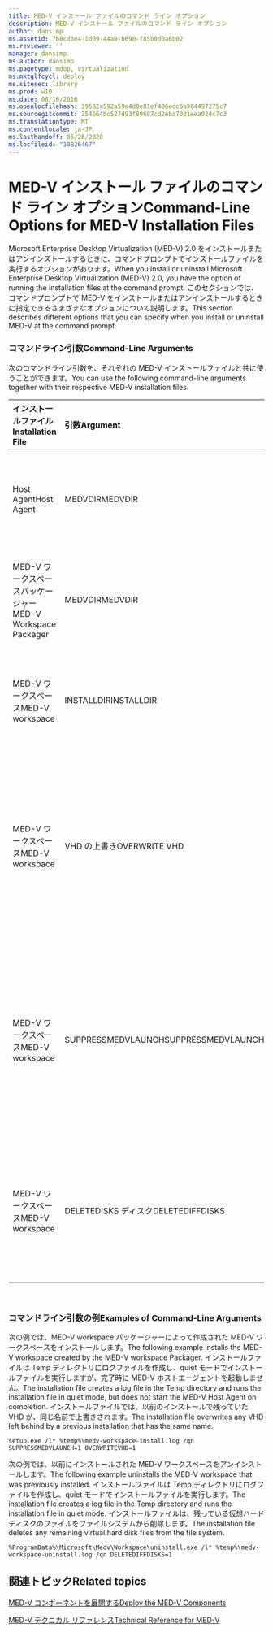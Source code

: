```yaml
---
title: MED-V インストール ファイルのコマンド ライン オプション
description: MED-V インストール ファイルのコマンド ライン オプション
author: dansimp
ms.assetid: 7b8cd3e4-1d09-44a0-b690-f85b0d0a6b02
ms.reviewer: ''
manager: dansimp
ms.author: dansimp
ms.pagetype: mdop, virtualization
ms.mktglfcycl: deploy
ms.sitesec: library
ms.prod: w10
ms.date: 06/16/2016
ms.openlocfilehash: 39582a592a59a4d0e81ef406edc6a984497275c7
ms.sourcegitcommit: 354664bc527d93f80687cd2eba70d1eea024c7c3
ms.translationtype: MT
ms.contentlocale: ja-JP
ms.lasthandoff: 06/26/2020
ms.locfileid: "10826467"
---
```

# <span data-ttu-id="216d8-103">MED-V インストール ファイルのコマンド ライン オプション</span><span class="sxs-lookup"><span data-stu-id="216d8-103">Command-Line Options for MED-V Installation Files</span></span>


<span data-ttu-id="216d8-104">Microsoft Enterprise Desktop Virtualization (MED-V) 2.0 をインストールまたはアンインストールするときに、コマンドプロンプトでインストールファイルを実行するオプションがあります。</span><span class="sxs-lookup"><span data-stu-id="216d8-104">When you install or uninstall Microsoft Enterprise Desktop Virtualization (MED-V) 2.0, you have the option of running the installation files at the command prompt.</span></span> <span data-ttu-id="216d8-105">このセクションでは、コマンドプロンプトで MED-V をインストールまたはアンインストールするときに指定できるさまざまなオプションについて説明します。</span><span class="sxs-lookup"><span data-stu-id="216d8-105">This section describes different options that you can specify when you install or uninstall MED-V at the command prompt.</span></span>

### <span data-ttu-id="216d8-106">コマンドライン引数</span><span class="sxs-lookup"><span data-stu-id="216d8-106">Command-Line Arguments</span></span>

<span data-ttu-id="216d8-107">次のコマンドライン引数を、それぞれの MED-V インストールファイルと共に使うことができます。</span><span class="sxs-lookup"><span data-stu-id="216d8-107">You can use the following command-line arguments together with their respective MED-V installation files.</span></span>

<table style="width:100%;">
<colgroup>
<col width="16%" />
<col width="16%" />
<col width="16%" />
<col width="16%" />
<col width="16%" />
<col width="16%" />
</colgroup>
<thead>
<tr class="header">
<th align="left"><span data-ttu-id="216d8-108">インストールファイル</span><span class="sxs-lookup"><span data-stu-id="216d8-108">Installation File</span></span></th>
<th align="left"><span data-ttu-id="216d8-109">引数</span><span class="sxs-lookup"><span data-stu-id="216d8-109">Argument</span></span></th>
<th align="left"><span data-ttu-id="216d8-110">受け入れられる値</span><span class="sxs-lookup"><span data-stu-id="216d8-110">Accepted Values</span></span></th>
<th align="left"><span data-ttu-id="216d8-111">型</span><span class="sxs-lookup"><span data-stu-id="216d8-111">Type</span></span></th>
<th align="left"><span data-ttu-id="216d8-112">説明</span><span class="sxs-lookup"><span data-stu-id="216d8-112">Description</span></span></th>
<th align="left"><span data-ttu-id="216d8-113">既定値</span><span class="sxs-lookup"><span data-stu-id="216d8-113">Default</span></span></th>
</tr>
</thead>
<tbody>
<tr class="odd">
<td align="left"><p><span data-ttu-id="216d8-114">Host Agent</span><span class="sxs-lookup"><span data-stu-id="216d8-114">Host Agent</span></span></p></td>
<td align="left"><p><span data-ttu-id="216d8-115">MEDVDIR</span><span class="sxs-lookup"><span data-stu-id="216d8-115">MEDVDIR</span></span></p></td>
<td align="left"><p><span data-ttu-id="216d8-116">&lt;インストールパス&gt;</span><span class="sxs-lookup"><span data-stu-id="216d8-116">&lt;install path&gt;</span></span></p></td>
<td align="left"><p><span data-ttu-id="216d8-117">インストール</span><span class="sxs-lookup"><span data-stu-id="216d8-117">Installation</span></span></p></td>
<td align="left"><p><span data-ttu-id="216d8-118">インストールされているディレクトリを変更する</span><span class="sxs-lookup"><span data-stu-id="216d8-118">Change installed directory</span></span></p></td>
<td align="left"><p><span data-ttu-id="216d8-119">インストールは、プログラムのエンタープライズデスクトップ仮想化に進みます。</span><span class="sxs-lookup"><span data-stu-id="216d8-119">Installation goes to Program Files\Microsoft Enterprise Desktop Virtualization.</span></span></p></td>
</tr>
<tr class="even">
<td align="left"><p><span data-ttu-id="216d8-120">MED-V ワークスペースパッケージャー</span><span class="sxs-lookup"><span data-stu-id="216d8-120">MED-V Workspace Packager</span></span></p></td>
<td align="left"><p><span data-ttu-id="216d8-121">MEDVDIR</span><span class="sxs-lookup"><span data-stu-id="216d8-121">MEDVDIR</span></span></p></td>
<td align="left"><p><span data-ttu-id="216d8-122">&lt;インストールパス&gt;</span><span class="sxs-lookup"><span data-stu-id="216d8-122">&lt;install path&gt;</span></span></p></td>
<td align="left"><p><span data-ttu-id="216d8-123">インストール</span><span class="sxs-lookup"><span data-stu-id="216d8-123">Installation</span></span></p></td>
<td align="left"><p><span data-ttu-id="216d8-124">インストールされているディレクトリを変更する</span><span class="sxs-lookup"><span data-stu-id="216d8-124">Change installed directory</span></span></p></td>
<td align="left"><p><span data-ttu-id="216d8-125">インストールは、プログラムのエンタープライズデスクトップ仮想化に進みます。</span><span class="sxs-lookup"><span data-stu-id="216d8-125">Installation goes to Program Files\Microsoft Enterprise Desktop Virtualization.</span></span></p></td>
</tr>
<tr class="odd">
<td align="left"><p><span data-ttu-id="216d8-126">MED-V ワークスペース</span><span class="sxs-lookup"><span data-stu-id="216d8-126">MED-V workspace</span></span></p></td>
<td align="left"><p><span data-ttu-id="216d8-127">INSTALLDIR</span><span class="sxs-lookup"><span data-stu-id="216d8-127">INSTALLDIR</span></span></p></td>
<td align="left"><p><span data-ttu-id="216d8-128">&lt;インストールパス&gt;</span><span class="sxs-lookup"><span data-stu-id="216d8-128">&lt;install path&gt;</span></span></p></td>
<td align="left"><p><span data-ttu-id="216d8-129">インストール</span><span class="sxs-lookup"><span data-stu-id="216d8-129">Installation</span></span></p></td>
<td align="left"><p><span data-ttu-id="216d8-130">インストールされているディレクトリを変更する</span><span class="sxs-lookup"><span data-stu-id="216d8-130">Change installed directory</span></span></p></td>
<td align="left"><p><span data-ttu-id="216d8-131">インストールは ProgramData\Microsoft\Medv\Workspace. に進みます。</span><span class="sxs-lookup"><span data-stu-id="216d8-131">Installation goes to ProgramData\Microsoft\Medv\Workspace.</span></span></p></td>
</tr>
<tr class="even">
<td align="left"><p><span data-ttu-id="216d8-132">MED-V ワークスペース</span><span class="sxs-lookup"><span data-stu-id="216d8-132">MED-V workspace</span></span></p></td>
<td align="left"><p><span data-ttu-id="216d8-133">VHD の上書き</span><span class="sxs-lookup"><span data-stu-id="216d8-133">OVERWRITE VHD</span></span></p></td>
<td align="left"><p><span data-ttu-id="216d8-134">0 または 1</span><span class="sxs-lookup"><span data-stu-id="216d8-134">0 or 1</span></span></p></td>
<td align="left"><p><span data-ttu-id="216d8-135">インストール</span><span class="sxs-lookup"><span data-stu-id="216d8-135">Installation</span></span></p></td>
<td align="left"><p><span data-ttu-id="216d8-136">VHD が存在する場合 (0) または既存の VHD (1) を上書きすると、インストールが失敗します。</span><span class="sxs-lookup"><span data-stu-id="216d8-136">Fail installation if VHD exists(0) or overwrite existing VHD(1).</span></span></p></td>
<td align="left"><p><span data-ttu-id="216d8-137">仮想ハードディスク (VHD) が既に存在する場合、上書きは行われず、インストールが失敗します。</span><span class="sxs-lookup"><span data-stu-id="216d8-137">Overwrite does not occur and installation fails if a virtual hard disk (VHD) already exists.</span></span></p></td>
</tr>
<tr class="odd">
<td align="left"><p><span data-ttu-id="216d8-138">MED-V ワークスペース</span><span class="sxs-lookup"><span data-stu-id="216d8-138">MED-V workspace</span></span></p></td>
<td align="left"><p><span data-ttu-id="216d8-139">SUPPRESSMEDVLAUNCH</span><span class="sxs-lookup"><span data-stu-id="216d8-139">SUPPRESSMEDVLAUNCH</span></span></p></td>
<td align="left"><p><span data-ttu-id="216d8-140">0 または 1</span><span class="sxs-lookup"><span data-stu-id="216d8-140">0 or 1</span></span></p></td>
<td align="left"><p><span data-ttu-id="216d8-141">インストール</span><span class="sxs-lookup"><span data-stu-id="216d8-141">Installation</span></span></p></td>
<td align="left"><p><span data-ttu-id="216d8-142">MED-V ワークスペースをインストールした後、開始 (0) または start (1) MED-V を実行します。</span><span class="sxs-lookup"><span data-stu-id="216d8-142">Start(0) or do not start(1) MED-V after MED-V workspace is installed.</span></span></p></td>
<td align="left"><p><span data-ttu-id="216d8-143">ユーザーインターフェイス (UI) を使って MED-V ワークスペースをインストールした場合、[完了] ページのチェックボックスで、 <strong> </strong> med-v を開始するかどうかが制御されます。</span><span class="sxs-lookup"><span data-stu-id="216d8-143">If the MED-V workspace was installed with the user interface (UI), a check box on the <strong>Finish</strong> page controls whether to start MED-V.</span></span></p></td>
</tr>
<tr class="even">
<td align="left"><p><span data-ttu-id="216d8-144">MED-V ワークスペース</span><span class="sxs-lookup"><span data-stu-id="216d8-144">MED-V workspace</span></span></p></td>
<td align="left"><p><span data-ttu-id="216d8-145">DELETEDISKS ディスク</span><span class="sxs-lookup"><span data-stu-id="216d8-145">DELETEDIFFDISKS</span></span></p></td>
<td align="left"><p><span data-ttu-id="216d8-146">0 または 1</span><span class="sxs-lookup"><span data-stu-id="216d8-146">0 or 1</span></span></p></td>
<td align="left"><p><span data-ttu-id="216d8-147">アンインストール</span><span class="sxs-lookup"><span data-stu-id="216d8-147">Uninstallation</span></span></p></td>
<td align="left"><p><span data-ttu-id="216d8-148">Keep (0) または delete (1) の場合は、MED-V で作成された Vhd</span><span class="sxs-lookup"><span data-stu-id="216d8-148">Keep(0) or delete(1) VHDs created by MED-V</span></span></p></td>
<td align="left"><p><span data-ttu-id="216d8-149">Vhd は削除されません。</span><span class="sxs-lookup"><span data-stu-id="216d8-149">No VHDs are deleted.</span></span></p></td>
</tr>
</tbody>
</table>

 

### <span data-ttu-id="216d8-150">コマンドライン引数の例</span><span class="sxs-lookup"><span data-stu-id="216d8-150">Examples of Command-Line Arguments</span></span>

<span data-ttu-id="216d8-151">次の例では、MED-V workspace パッケージャーによって作成された MED-V ワークスペースをインストールします。</span><span class="sxs-lookup"><span data-stu-id="216d8-151">The following example installs the MED-V workspace created by the MED-V workspace Packager.</span></span> <span data-ttu-id="216d8-152">インストールファイルは Temp ディレクトリにログファイルを作成し、quiet モードでインストールファイルを実行しますが、完了時に MED-V ホストエージェントを起動しません。</span><span class="sxs-lookup"><span data-stu-id="216d8-152">The installation file creates a log file in the Temp directory and runs the installation file in quiet mode, but does not start the MED-V Host Agent on completion.</span></span> <span data-ttu-id="216d8-153">インストールファイルでは、以前のインストールで残っていた VHD が、同じ名前で上書きされます。</span><span class="sxs-lookup"><span data-stu-id="216d8-153">The installation file overwrites any VHD left behind by a previous installation that has the same name.</span></span>

``` syntax
setup.exe /l* %temp%\medv-workspace-install.log /qn SUPPRESSMEDVLAUNCH=1 OVERWRITEVHD=1
```

<span data-ttu-id="216d8-154">次の例では、以前にインストールされた MED-V ワークスペースをアンインストールします。</span><span class="sxs-lookup"><span data-stu-id="216d8-154">The following example uninstalls the MED-V workspace that was previously installed.</span></span> <span data-ttu-id="216d8-155">インストールファイルは Temp ディレクトリにログファイルを作成し、quiet モードでインストールファイルを実行します。</span><span class="sxs-lookup"><span data-stu-id="216d8-155">The installation file creates a log file in the Temp directory and runs the installation file in quiet mode.</span></span> <span data-ttu-id="216d8-156">インストールファイルは、残っている仮想ハードディスクのファイルをファイルシステムから削除します。</span><span class="sxs-lookup"><span data-stu-id="216d8-156">The installation file deletes any remaining virtual hard disk files from the file system.</span></span>

``` syntax
%ProgramData%\Microsoft\Medv\Workspace\uninstall.exe /l* %temp%\medv-workspace-uninstall.log /qn DELETEDIFFDISKS=1
```

## <span data-ttu-id="216d8-157">関連トピック</span><span class="sxs-lookup"><span data-stu-id="216d8-157">Related topics</span></span>


[<span data-ttu-id="216d8-158">MED-V コンポーネントを展開する</span><span class="sxs-lookup"><span data-stu-id="216d8-158">Deploy the MED-V Components</span></span>](deploy-the-med-v-components.md)

[<span data-ttu-id="216d8-159">MED-V テクニカル リファレンス</span><span class="sxs-lookup"><span data-stu-id="216d8-159">Technical Reference for MED-V</span></span>](technical-reference-for-med-v.md)

 

 





